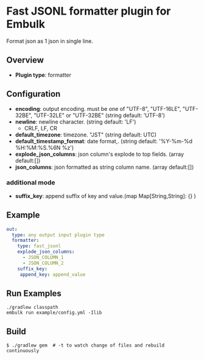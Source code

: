 # Fast JSONL formatter plugin for Embulk

Format json as 1 json in single line.

## Overview

* **Plugin type**: formatter

## Configuration

- **encoding**: output encoding. must be one of "UTF-8", "UTF-16LE", "UTF-32BE", "UTF-32LE" or "UTF-32BE" (string default: 'UTF-8')
- **newline**: newline character. (string default: 'LF')
    - CRLF, LF, CR
- **default_timezone**: timezone. "JST" (string default: UTC)
- **default_timestamp_format**: date format,. (string default: '%Y-%m-%d %H:%M:%S.%6N %z')
- **explode_json_columns**: json column's explode to top fields. (array default:[])
- **json_columns**:  json formatted as string column name. (array default:[])

### additional mode
- **suffix_key**: append suffix of key and value.(map Map[String,String]: {} )

## Example

```yaml
out:
  type: any output input plugin type
  formatter:
    type: fast_jsonl
    explode_json_columns: 
      - JSON_COLUMN_1
      - JSON_COLUMN_2
    suffix_key:
     append_key: append_value
```

## Run Examples

```
./gradlew classpath
embulk run example/config.yml -Ilib
```

## Build

```
$ ./gradlew gem  # -t to watch change of files and rebuild continuously
```
